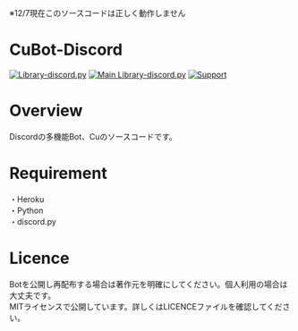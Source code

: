 ※12/7現在このソースコードは正しく動作しません

# CuBot-Discord
[![Library-discord.py](https://img.shields.io/badge/Python-3.9.2-3778ae?logo=Python&logoColor=ffffff)](https://python.org) [![Main Library-discord.py](https://img.shields.io/badge/Main%20Library-discord.py-fecc34?logo=pypi&logoColor=ffffff)](https://github.com/Rapptz/discord.py) [![Support](https://img.shields.io/discord/715540925081714788?color=5865f2&label=Discord&logo=Discord&logoColor=ffffff)](https://discord.gg/RFPQmRnv2j)  

# Overview
Discordの多機能Bot、Cuのソースコードです。    

# Requirement
・Heroku    
・Python    
・discord.py    

# Licence
Botを公開し再配布する場合は著作元を明確にしてください。個人利用の場合は大丈夫です。    
MITライセンスで公開しています。詳しくはLICENCEファイルを確認してください。
